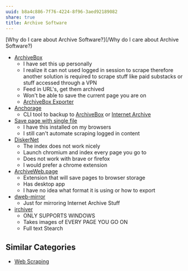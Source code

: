 ```yaml
---
uuid: b8a4c886-7f76-4224-8f96-3aed92189082
share: true
title: Archive Software
---
```

[Why do I care about Archive Software?](/Why do I care about Archive Software?)


* [ArchiveBox](/405b67dc-be60-4211-ad64-9d65188fbef8)
	* I have set this up personally
	* I realize it can not used logged in session to scrape therefore another solution is required to scrape stuff like paid substacks or stuff accessed through a VPN
	* Feed in URL's, get them archived
	* Won't be able to save the current page you are on
	* [ArchiveBox Exporter](/644999db-33db-4ea6-bc59-9c3c32cdf633)
* [Anchorage](/cb0de4b0-8b2d-41c5-a676-d58258324bda)
	* CLI tool to backup to [ArchiveBox](/405b67dc-be60-4211-ad64-9d65188fbef8) or [Internet Archive](/33d7fe86-a712-4430-be91-9b7ff1738e65)
* [Save page with single file](/f278aafd-a626-411e-8f30-90780cddb04e)
	* I have this installed on my browsers
	* I still can't automate scraping logged in content
* [DiskerNet](/94394a3f-55e8-4953-8fd1-4288597cbbf3)
	* The index does not work nicely
	* Launch chromium and index every page you go to
	* Does not work with brave or firefox
	* I would prefer a chrome extension
* [ArchiveWeb.page](/3d0e13b7-f764-4b8d-8be0-10e79054d2bf)
	* Extension that will save pages to browser storage
	* Has desktop app
	* I have no idea what format it is using or how to export
* [dweb-mirror](/147ad9fd-a1d8-4f96-8336-6bbd8e40d0d5)
	* Just for mirroring Internet Archive Stuff
* [irchiver](/4bf832ee-c913-41d1-86c5-cf82550d16e4)
	* ONLY SUPPORTS WINDOWS
	* Takes images of EVERY PAGE YOU GO ON
	* Full text Stearch

## Similar Categories

* [Web Scraping](/a4d5154b-6474-4bb6-8a82-ed04bfc722ab)